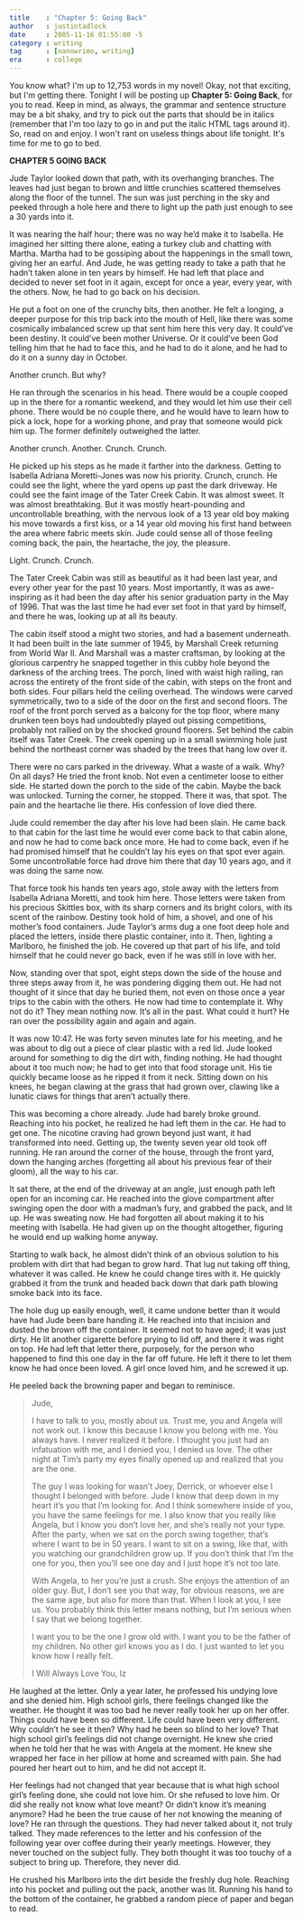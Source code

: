 ```yaml
---
title    : "Chapter 5: Going Back"
author   : justintadlock
date     : 2005-11-16 01:55:00 -5
category : writing
tag      : [nanowrimo, writing]
era      : college
---
```


You know what?  I'm up to 12,753 words in my novel!  Okay, not that exciting, but I'm getting there.  Tonight I will be posting up <strong> Chapter 5:  Going Back</strong>, for you to read.  Keep in mind, as always, the grammar and sentence structure may be a bit shaky, and try to pick out the parts that should be in italics (remember that I'm too lazy to go in and put the italic HTML tags around it).  So, read on and enjoy.  I won't rant on useless things about life tonight.  It's time for me to go to bed.

<!--more-->

<strong>CHAPTER 5
GOING BACK</strong>

Jude Taylor looked down that path, with its overhanging branches.  The leaves had just began to brown and little crunchies scattered themselves along the floor of the tunnel.  The sun was just perching in the sky and peeked through a hole here and there to light up the path just enough to see a 30 yards into it.

It was nearing the half hour; there was no way he’d make it to Isabella.  He imagined her sitting there alone, eating a turkey club and chatting with Martha.  Martha had to be gossiping about the happenings in the small town, giving her an earful.  And Jude, he was getting ready to take a path that he hadn’t taken alone in ten years by himself.  He had left that place and decided to never set foot in it again, except for once a year, every year, with the others.  Now, he had to go back on his decision.

He put a foot on one of the crunchy bits, then another.  He felt a longing, a deeper purpose for this trip back into the mouth of Hell, like there was some cosmically imbalanced screw up that sent him here this very day.  It could’ve been destiny.  It could’ve been mother Universe.  Or it could’ve been God telling him that he had to face this, and he had to do it alone, and he had to do it on a sunny day in October.

Another crunch.  But why?

He ran through the scenarios in his head.  There would be a couple cooped up in the there for a romantic weekend, and they would let him use their cell phone.  There would be no couple there, and he would have to learn how to pick a lock, hope for a working phone, and pray that someone would pick him up.  The former definitely outweighed the latter.

Another crunch.  Another.  Crunch.  Crunch.

He picked up his steps as he made it farther into the darkness.  Getting to Isabella Adriana Moretti-Jones was now his priority.  Crunch, crunch.  He could see the light, where the yard opens up past the dark driveway.  He could see the faint image of the Tater Creek Cabin.  It was almost sweet.  It was almost breathtaking.  But it was mostly heart-pounding and uncontrollable breathing, with the nervous look of a 13 year old boy making his move towards a first kiss, or a 14 year old moving his first hand between the area where fabric meets skin.  Jude could sense all of those feeling coming back, the pain, the heartache, the joy, the pleasure.

Light.  Crunch.  Crunch.

The Tater Creek Cabin was still as beautiful as it had been last year, and every other year for the past 10 years.  Most importantly, it was as awe-inspiring as it had been the day after his senior graduation party in the May of 1996.  That was the last time he had ever set foot in that yard by himself, and there he was, looking up at all its beauty.

The cabin itself stood a might two stories, and had a basement underneath.  It had been built in the late summer of 1945, by Marshall Creek returning from World War II.  And Marshall was a master craftsman, by looking at the glorious carpentry he snapped together in this cubby hole beyond the darkness of the arching trees.  The porch, lined with waist high railing, ran across the entirety of the front side of the cabin, with steps on the front and both sides.  Four pillars held the ceiling overhead.  The windows were carved symmetrically, two to a side of the door on the first and second floors.  The roof of the front porch served as a balcony for the top floor, where many drunken teen boys had undoubtedly played out pissing competitions, probably not rallied on by the shocked ground floorers.  Set behind the cabin itself was Tater Creek.  The creek opening up in a small swimming hole just behind the northeast corner was shaded by the trees that hang low over it.

There were no cars parked in the driveway.  What a waste of a walk.  Why?  On all days?    He tried the front knob.  Not even a centimeter loose to either side.  He started down the porch to the side of the cabin.  Maybe the back was unlocked.  Turning the corner, he stopped.  There it was, that spot.  The pain and the heartache lie there.  His confession of love died there.

Jude could remember the day after his love had been slain.  He came back to that cabin for the last time he would ever come back to that cabin alone, and now he had to come back once more.  He had to come back, even if he had promised himself that he couldn’t lay his eyes on that spot ever again.  Some uncontrollable force had drove him there that day 10 years ago, and it was doing the same now.

That force took his hands ten years ago, stole away with the letters from Isabella Adriana Moretti, and took him here.  Those letters were taken from his precious Skittles box, with its sharp corners and its bright colors, with its scent of the rainbow.  Destiny took hold of him, a shovel, and one of his mother’s food containers.  Jude Taylor’s arms dug a one foot deep hole and placed the letters, inside there plastic container, into it.  Then, lighting a Marlboro, he finished the job.  He covered up that part of his life, and told himself that he could never go back, even if he was still in love with her.

Now, standing over that spot, eight steps down the side of the house and three steps away from it, he was pondering digging them out.  He had not thought of it since that day he buried them, not even on those once a year trips to the cabin with the others.  He now had time to contemplate it.  Why not do it?  They mean nothing now.  It’s all in the past.  What could it hurt?  He ran over the possibility again and again and again.

It was now 10:47.  He was forty seven minutes late for his meeting, and he was about to dig out a piece of clear plastic with a red lid.  Jude looked around for something to dig the dirt with, finding nothing.  He had thought about it too much now; he had to get into that food storage unit.  His tie quickly became loose as he ripped it from it neck.  Sitting down on his knees, he began clawing at the grass that had grown over, clawing like a lunatic claws for things that aren’t actually there.

This was becoming a chore already.  Jude had barely broke ground.  Reaching into his pocket, he realized he had left them in the car.  He had to get one.  The nicotine craving had grown beyond just want, it had transformed into need.  Getting up, the twenty seven year old took off running.  He ran around the corner of the house, through the front yard, down the hanging arches (forgetting all about his previous fear of their gloom), all the way to his car.

It sat there, at the end of the driveway at an angle, just enough path left open for an incoming car.  He reached into the glove compartment after swinging open the door with a madman’s fury, and grabbed the pack, and lit up.  He was sweating now.  He had forgotten all about making it to his meeting with Isabella.  He had given up on the thought altogether, figuring he would end up walking home anyway.

Starting to walk back, he almost didn’t think of an obvious solution to his problem with dirt that had began to grow hard.  That lug nut taking off thing, whatever it was called.  He knew he could change tires with it.  He quickly grabbed it from the trunk and headed back down that dark path blowing smoke back into its face.

The hole dug up easily enough, well, it came undone better than it would have had Jude been bare handing it.  He reached into that incision and dusted the brown off the container.  It seemed not to have aged; it was just dirty.  He lit another cigarette before prying to lid off, and there it was right on top.  He had left that letter there, purposely, for the person who happened to find this one day in the far off future.  He left it there to let them know he had once been loved.  A girl once loved him, and he screwed it up.

He peeled back the browning paper and began to reminisce.

<blockquote>Jude,

I have to talk to you, mostly about us.  Trust me, you and Angela will not work out.  I know this because I know you belong with me.  You always have.  I never realized it before.  I thought you just had an infatuation with me, and I denied you, I denied us love.  The other night at Tim’s party my eyes finally opened up and realized that you are the one.

The guy I was looking for wasn’t Joey, Derrick, or whoever else I thought I belonged with before.  Jude I know that deep down in my heart it’s you that I’m looking for.  And I think somewhere inside of you, you have the same feelings for me.  I also know that you really like Angela, but I know you don’t love her, and she’s really not your type.  After the party, when we sat on the porch swing together, that’s where I want to be in 50 years.  I want to sit on a swing, like that, with you watching our grandchildren grow up.  If you don’t think that I’m the one for you, then you’ll see one day and I just hope it’s not too late.

With Angela, to her you’re just a crush.  She enjoys the attention of an older guy.  But, I don’t see you that way, for obvious reasons, we are the same age, but also for more than that.  When I look at you, I see us.  You probably think this letter means nothing, but I’m serious when I say that we belong together.

I want you to be the one I grow old with.  I want you to be the father of my children.  No other girl knows you as I do.  I just wanted to let you know how I really felt.

I Will Always Love You,
Iz</blockquote>

He laughed at the letter.  Only a year later, he professed his undying love and she denied him.  High school girls, there feelings changed like the weather.  He thought it was too bad he never really took her up on her offer.  Things could have been so different.  Life could have been very different.  Why couldn’t he see it then?  Why had he been so blind to her love?  That high school girl’s feelings did not change overnight.  He knew she cried when he told her that he was with Angela at the moment.  He knew she wrapped her face in her pillow at home and screamed with pain.  She had poured her heart out to him, and he did not accept it.

Her feelings had not changed that year because that is what high school girl’s feeling done, she could not love him. Or she refused to love him.  Or did she really not know what love meant?  Or didn’t know it’s meaning anymore?  Had he been the true cause of her not knowing the meaning of love?  He ran through the questions.  They had never talked about it, not truly talked.  They made references to the letter and his confession of the following year over coffee during their yearly meetings.  However, they never touched on the subject fully.  They both thought it was too touchy of a subject to bring up.  Therefore, they never did.

He crushed his Marlboro into the dirt beside the freshly dug hole.  Reaching into his pocket and pulling out the pack, another was lit.  Running his hand to the bottom of the container, he grabbed a random piece of paper and began to read.
